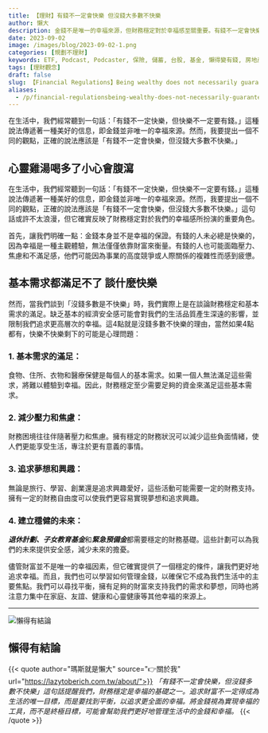 ```yaml
---
title: 【理財】有錢不一定會快樂 但沒錢大多數不快樂
author: 懶大
description: 金錢不是唯一的幸福來源，但財務穩定對於幸福感至關重要。有錢不一定會快樂，但沒錢大多數不快樂。基本需求的滿足、減少壓力和焦慮、追求夢想和興趣，以及建立穩健的未來都需要財務支持。儘管如此，我們應該尋找平衡，將注意力集中在其他幸福的來源上，並學習如何管理金錢。
date: 2023-09-02
image: /images/blog/2023-09-02-1.png
categories: [規劃不理財]
keywords: ETF, Podcast, Podcaster, 保險, 儲蓄, 台股, 基金, 懶得變有錢, 房地產, 投資理財, 支出, 收入, 理財規劃, 瑪斯理財兩三事, 稅務, 總體經濟, 美股, 職涯心得, 股利收入, 複委託, 記帳, 讀書心得, 財務規劃, 財商, 貸款, 資產配置, 退休規劃, 開源節流
tags: [理財觀念]
draft: false
slug: 【Financial Regulations】Being wealthy does not necessarily guarantee happiness, but lacking money often leads to unhappiness.
aliases:
  - /p/financial-regulationsbeing-wealthy-does-not-necessarily-guarantee-happiness-but-lacking-money-often-leads-to-unhappiness/
---
```


在生活中，我們經常聽到一句話：「有錢不一定快樂，但快樂不一定要有錢。」這種說法傳遞著一種美好的信息，即金錢並非唯一的幸福來源。然而，我要提出一個不同的觀點，正確的說法應該是「有錢不一定會快樂，但沒錢大多數不快樂。」


## 心靈雞湯喝多了小心會腹瀉

在生活中，我們經常聽到一句話：「有錢不一定快樂，但快樂不一定要有錢。」這種說法傳遞著一種美好的信息，即金錢並非唯一的幸福來源。然而，我要提出一個不同的觀點，正確的說法應該是「有錢不一定會快樂，但沒錢大多數不快樂。」這句話或許不太浪漫，但它確實反映了財務穩定對於我們的幸福感所扮演的重要角色。

首先，讓我們明確一點：金錢本身並不是幸福的保證。有錢的人未必總是快樂的，因為幸福是一種主觀體驗，無法僅僅依靠財富來衡量。有錢的人也可能面臨壓力、焦慮和不滿足感，他們可能因為事業的高度競爭或人際關係的複雜性而感到疲憊。

## 基本需求都滿足不了 談什麼快樂

然而，當我們談到「沒錢多數是不快樂」時，我們實際上是在談論財務穩定和基本需求的滿足。缺乏基本的經濟安全感可能會對我們的生活品質產生深遠的影響，並限制我們追求更高層次的幸福。這4點就是沒錢多數不快樂的理由，當然如果4點都有，快樂不快樂剩下的可能是心理問題：

### 1. **基本需求的滿足：** 
食物、住所、衣物和醫療保健是每個人的基本需求。如果一個人無法滿足這些需求，將難以體驗到幸福。因此，財務穩定至少需要足夠的資金來滿足這些基本需求。
### 2. **減少壓力和焦慮：** 
財務困境往往伴隨著壓力和焦慮。擁有穩定的財務狀況可以減少這些負面情緒，使人們更能享受生活，專注於更有意義的事情。
### 3. **追求夢想和興趣：** 
無論是旅行、學習、創業還是追求興趣愛好，這些活動可能需要一定的財務支持。擁有一定的財務自由度可以使我們更容易實現夢想和追求興趣。
### 4. **建立穩健的未來：** 
***退休計劃、子女教育基金***和***緊急預備金***都需要穩定的財務基礎。這些計劃可以為我們的未來提供安全感，減少未來的擔憂。

儘管財富並不是唯一的幸福因素，但它確實提供了一個穩定的條件，讓我們更好地追求幸福。而且，我們也可以學習如何管理金錢，以確保它不成為我們生活中的主要焦點。我們可以尋找平衡，擁有足夠的財富來支持我們的需求和夢想，同時也將注意力集中在家庭、友誼、健康和心靈健康等其他幸福的來源上。

---

![懶得有結論](/images/blog/lazytobeconclude.svg)
## 懶得有結論

{{< quote author="瑪斯就是懶大" source="👉關於我" url="https://lazytoberich.com.tw/about/">}}
_「有錢不一定會快樂，但沒錢多數不快樂」這句話提醒我們，財務穩定是幸福的基礎之一。追求財富不一定得成為生活的唯一目標，而是要找到平衡，以追求更全面的幸福。將金錢視為實現幸福的工具，而不是終極目標，可能會幫助我們更好地管理生活中的金錢和幸福。_
{{< /quote >}}
